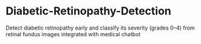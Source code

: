 # Diabetic-Retinopathy-Detection
Detect diabetic retinopathy early and classify its severity (grades 0–4) from retinal fundus images integrated with medical chatbot
